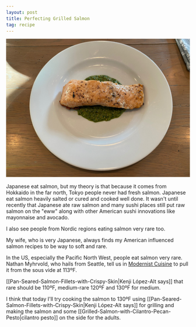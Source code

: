 ```yaml
---
layout: post
title: Perfecting Grilled Salmon
tag: recipe
---
```

![Grilled Salmon with Cilantro Pesto](/images/grilled-salmon-cilantro.jpeg)


Japanese eat salmon, but my theory is that because it comes from Hokkaido in the far north, Tokyo people never had fresh salmon. Japanese eat salmon heavily salted or cured and cooked well done. It wasn't until recently that Japanese ate raw salmon and many sushi places still put raw salmon on the "eww" along with other American sushi innovations like mayonnaise and avocado.

I also see people from Nordic regions eating salmon very rare too.

My wife, who is very Japanese, always finds my American influenced salmon recipes to be way to soft and rare.

In the US, especially the Pacific North West, people eat salmon very rare. Nathan Myhrvold, who hails from Seattle, tell us in [Modernist Cuisine](https://modernistcuisine.com/books/modernist-cuisine-at-home/) to pull it from the sous vide at 113ºF.

[[Pan-Seared-Salmon-Fillets-with-Crispy-Skin|Kenji López-Alt says]] that rare should be 110ºF, medium-rare 120ºF and 130ºF for medium.

I think that today I'll try cooking the salmon to 130ºF using [[Pan-Seared-Salmon-Fillets-with-Crispy-Skin|Kenji López-Alt says]]  for grilling and making the salmon and some [[Grilled-Salmon-with-Cilantro-Pecan-Pesto|cilantro pesto]] on the side for the adults.